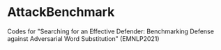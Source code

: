 # AttackBenchmark

Codes for "Searching for an Effective Defender: Benchmarking Defense against Adversarial Word Substitution" (EMNLP2021)
